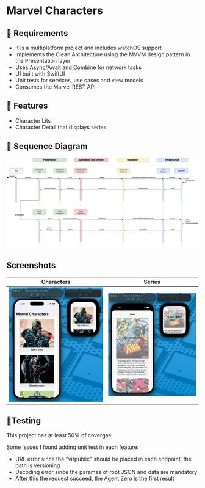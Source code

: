 # Marvel Characters

## 📝 Requirements
* It is a multiplatform project and includes watchOS support
* Implements the Clean Architecture using the MVVM design pattern in the Presentation layer
* Uses Async/Await and Combine for network tasks
* UI built with SwiftUI
* Unit tests for services, use cases and view models
* Consumes the Marvel REST API

## 🐾 Features
* Character Lits
* Character Detail that displays series

## 🧽 Sequence Diagram
![](Images/sequence_diagram.png)

## Screenshots
| Characters | Series |
|--------|--------|
| <img src="Images/characters.png" width="400"/>  | <img src="Images/series.png" width="400"/> |

## 🍻Testing

This project has at least 50% of covergae

Some issues I found adding unit test in each feature:

* URL error since the "vi/public" should be placed in each endpoint, the path is versioning
* Decoding error since the paramas of root JSON and data are mandatory
* After this the request succeed, the Agent Zero is the first result